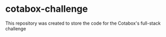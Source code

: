 # cotabox-challenge
This repository was created to store the code for the Cotabox's full-stack challenge
